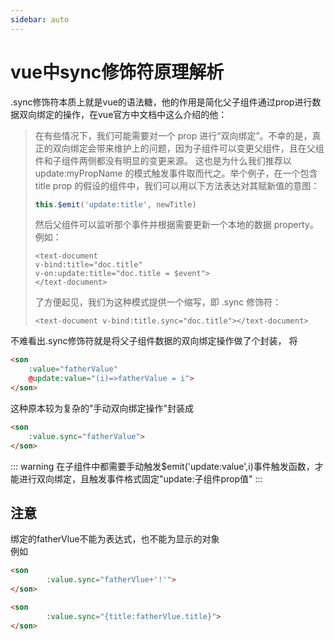 ```yaml
---
sidebar: auto
---
```

# vue中sync修饰符原理解析
.sync修饰符本质上就是vue的语法糖，他的作用是简化父子组件通过prop进行数据双向绑定的操作，在vue官方中文档中这么介绍的他：<br>

>在有些情况下，我们可能需要对一个 prop 进行“双向绑定”。不幸的是，真正的双向绑定会带来维护上的问题，因为子组件可以变更父组件，且在父组件和子组件两侧都没有明显的变更来源。
这也是为什么我们推荐以 update:myPropName 的模式触发事件取而代之。举个例子，在一个包含 title prop 的假设的组件中，我们可以用以下方法表达对其赋新值的意图：
> ```js
> this.$emit('update:title', newTitle)
>```
> 然后父组件可以监听那个事件并根据需要更新一个本地的数据 property。例如：
>```vue
><text-document
> v-bind:title="doc.title"
> v-on:update:title="doc.title = $event">
></text-document>
>````
>了方便起见，我们为这种模式提供一个缩写，即 .sync 修饰符：
> ```vue
> <text-document v-bind:title.sync="doc.title"></text-document>
>```
不难看出.sync修饰符就是将父子组件数据的双向绑定操作做了个封装，
将
```html
<son 
    :value="fatherValue"
    @update:value="(i)=>fatherValue = i">
</son> 

```
这种原本较为复杂的"手动双向绑定操作"封装成
```html
<son
    :value.sync="fatherValue">
</son>
```
::: warning
在子组件中都需要手动触发$emit('update:value',i)事件触发函数，才能进行双向绑定，且触发事件格式固定"update:子组件prop值"
:::

## 注意
绑定的fatherVlue不能为表达式，也不能为显示的对象<br>
例如
```html
<son
        :value.sync="fatherVlue+'!'">
</son>

<son
        :value.sync="{title:fatherVlue.title}">
</son>
```
